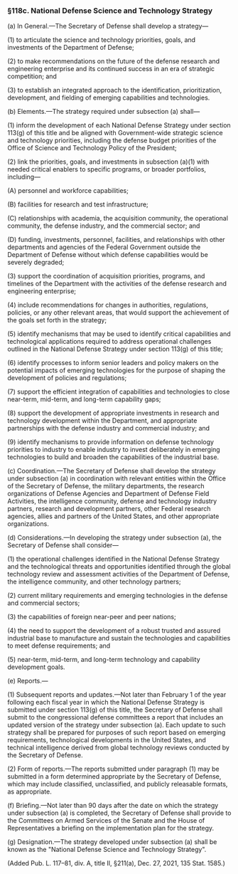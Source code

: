 ### §118c. National Defense Science and Technology Strategy ###

(a) In General.—The Secretary of Defense shall develop a strategy—

(1) to articulate the science and technology priorities, goals, and investments of the Department of Defense;

(2) to make recommendations on the future of the defense research and engineering enterprise and its continued success in an era of strategic competition; and

(3) to establish an integrated approach to the identification, prioritization, development, and fielding of emerging capabilities and technologies.

(b) Elements.—The strategy required under subsection (a) shall—

(1) inform the development of each National Defense Strategy under section 113(g) of this title and be aligned with Government-wide strategic science and technology priorities, including the defense budget priorities of the Office of Science and Technology Policy of the President;

(2) link the priorities, goals, and investments in subsection (a)(1) with needed critical enablers to specific programs, or broader portfolios, including—

(A) personnel and workforce capabilities;

(B) facilities for research and test infrastructure;

(C) relationships with academia, the acquisition community, the operational community, the defense industry, and the commercial sector; and

(D) funding, investments, personnel, facilities, and relationships with other departments and agencies of the Federal Government outside the Department of Defense without which defense capabilities would be severely degraded;

(3) support the coordination of acquisition priorities, programs, and timelines of the Department with the activities of the defense research and engineering enterprise;

(4) include recommendations for changes in authorities, regulations, policies, or any other relevant areas, that would support the achievement of the goals set forth in the strategy;

(5) identify mechanisms that may be used to identify critical capabilities and technological applications required to address operational challenges outlined in the National Defense Strategy under section 113(g) of this title;

(6) identify processes to inform senior leaders and policy makers on the potential impacts of emerging technologies for the purpose of shaping the development of policies and regulations;

(7) support the efficient integration of capabilities and technologies to close near-term, mid-term, and long-term capability gaps;

(8) support the development of appropriate investments in research and technology development within the Department, and appropriate partnerships with the defense industry and commercial industry; and

(9) identify mechanisms to provide information on defense technology priorities to industry to enable industry to invest deliberately in emerging technologies to build and broaden the capabilities of the industrial base.

(c) Coordination.—The Secretary of Defense shall develop the strategy under subsection (a) in coordination with relevant entities within the Office of the Secretary of Defense, the military departments, the research organizations of Defense Agencies and Department of Defense Field Activities, the intelligence community, defense and technology industry partners, research and development partners, other Federal research agencies, allies and partners of the United States, and other appropriate organizations.

(d) Considerations.—In developing the strategy under subsection (a), the Secretary of Defense shall consider—

(1) the operational challenges identified in the National Defense Strategy and the technological threats and opportunities identified through the global technology review and assessment activities of the Department of Defense, the intelligence community, and other technology partners;

(2) current military requirements and emerging technologies in the defense and commercial sectors;

(3) the capabilities of foreign near-peer and peer nations;

(4) the need to support the development of a robust trusted and assured industrial base to manufacture and sustain the technologies and capabilities to meet defense requirements; and

(5) near-term, mid-term, and long-term technology and capability development goals.

(e) Reports.—

(1) Subsequent reports and updates.—Not later than February 1 of the year following each fiscal year in which the National Defense Strategy is submitted under section 113(g) of this title, the Secretary of Defense shall submit to the congressional defense committees a report that includes an updated version of the strategy under subsection (a). Each update to such strategy shall be prepared for purposes of such report based on emerging requirements, technological developments in the United States, and technical intelligence derived from global technology reviews conducted by the Secretary of Defense.

(2) Form of reports.—The reports submitted under paragraph (1) may be submitted in a form determined appropriate by the Secretary of Defense, which may include classified, unclassified, and publicly releasable formats, as appropriate.

(f) Briefing.—Not later than 90 days after the date on which the strategy under subsection (a) is completed, the Secretary of Defense shall provide to the Committees on Armed Services of the Senate and the House of Representatives a briefing on the implementation plan for the strategy.

(g) Designation.—The strategy developed under subsection (a) shall be known as the "National Defense Science and Technology Strategy".

(Added Pub. L. 117–81, div. A, title II, §211(a), Dec. 27, 2021, 135 Stat. 1585.)